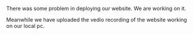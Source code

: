 There was some problem in deploying our website.
We are working on it.

Meanwhile we have uploaded the vedio recording of the website working on our local pc.

